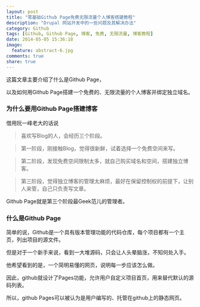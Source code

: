 ```yaml
---
layout: post
title: "零基础Github Page免费无限流量个人博客搭建教程"
description: "Drupal 网站开发中的一些问题及其解决办法"
category: Github
tags: [Github, Github Page, 博客, 免费, 无限流量, 博客教程]
date: 2014-05-05 15:36:18
image:
  feature: abstract-6.jpg
comments: true
share: true
---
```


这篇文章主要介绍了什么是Github Page，

以及如何用Github Page搭建一个免费的、无限流量的个人博客并绑定独立域名。


### 为什么要用Github Page搭建博客

借用阮一峰老大的话说

> 喜欢写Blog的人，会经历三个阶段。

> 第一阶段，刚接触Blog，觉得很新鲜，试着选择一个免费空间来写。

> 第二阶段，发现免费空间限制太多，就自己购买域名和空间，搭建独立博客。

> 第三阶段，觉得独立博客的管理太麻烦，最好在保留控制权的前提下，让别人来管，自己只负责写文章。

Github Page就是第三个阶段最Geek范儿的管理者。

### 什么是Github Page

简单的说，Github是一个具有版本管理功能的代码仓库，每个项目都有一个主页，列出项目的源文件。

但是对于一个新手来说，看到一大堆源码，只会让人头晕脑涨，不知何处入手。

他希望看到的是，一个简明易懂的网页，说明每一步应该怎么做。

因此，github就设计了Pages功能，允许用户自定义项目首页，用来替代默认的源码列表。

所以，github Pages可以被认为是用户编写的、托管在github上的静态网页。

